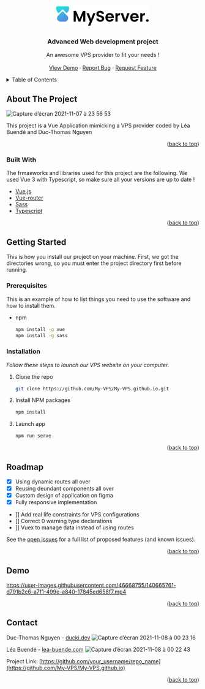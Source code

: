 <div id="top"></div>

<!-- PROJECT LOGO -->
<br />
<div align="center">
  
  <img src="myserver/src/assets/logo-text.png">
  <h3 align="center">Advanced Web development project</h3>
  <p align="center">
    An awesome VPS provider to fit your needs !
    <br />
    <br />
     <a href="#demo">View Demo</a>
    ·
    <a href="https://github.com/My-VPS/My-VPS.github.io/issues">Report Bug</a>
    ·
    <a href="https://github.com/My-VPS/My-VPS.github.io/issues">Request Feature</a>
  </p>
</div>



<!-- TABLE OF CONTENTS -->
<details>
  <summary>Table of Contents</summary>
  <ol>
    <li>
      <a href="#about-the-project">About The Project</a>
      <ul>
        <li><a href="#built-with">Built With</a></li>
      </ul>
      
    </li>
    <li>
      <a href="#getting-started">Getting Started</a>
      <ul>
        <li><a href="#installation">Installation</a></li>
      </ul>
    </li>
    <li><a href="#roadmap">Roadmap</a></li>
     <li><a href="#demo">Demo</a></li>
    <li><a href="#contributing">Contributing</a></li>
    <li><a href="#contact">Contact</a></li>
  </ol>
</details>



<!-- ABOUT THE PROJECT -->
## About The Project
<img width="939" alt="Capture d’écran 2021-11-07 à 23 56 53" src="https://user-images.githubusercontent.com/46668755/140665001-dca5f3da-d6ad-40fc-a301-62718579e42f.png">


This project is a Vue Application mimicking a VPS provider coded by Léa Buendé and Duc-Thomas Nguyen

<p align="right">(<a href="#top">back to top</a>)</p>



### Built With

The frmaeworks and libraries used for this project are the following. 
We used Vue 3 with Typescript, so make sure all your versions are up to date !

* [Vue.js](https://vuejs.org/)
* [Vue-router](https://router.vuejs.org/)
* [Sass](https://sass-lang.com/)
* [Typescript](https://www.typescriptlang.org/)

<p align="right">(<a href="#top">back to top</a>)</p>



<!-- GETTING STARTED -->
## Getting Started

This is how you install our project on your machine.
First, we got the directories wrong, so you must enter the project directory first before running.

### Prerequisites

This is an example of how to list things you need to use the software and how to install them.
* npm
  ```sh
  npm install -g vue
  npm install -g sass

  ```

### Installation

_Follow these steps to launch our VPS website on your computer._

1. Clone the repo
   ```sh
   git clone https://github.com/My-VPS/My-VPS.github.io.git
   ```
2. Install NPM packages
   ```sh
   npm install
   ```
3. Launch app
   ```sh
   npm run serve
   ```

<p align="right">(<a href="#top">back to top</a>)</p>





<!-- ROADMAP -->
## Roadmap

- [x] Using dynamic routes all over
- [x] Reusing deundant components all over
- [x] Custom design of application on figma
- [x] Fully responsive implementation
- [] Add real life constraints for VPS configurations
- [] Correct 0 warning type declarations
- [] Vuex to manage data instead of using routes
 

See the [open issues](https://github.com/othneildrew/Best-README-Template/issues) for a full list of proposed features (and known issues).

<p align="right">(<a href="#top">back to top</a>)</p>


<!-- DEMO -->
## Demo
<div id="demo"></div>


https://user-images.githubusercontent.com/46668755/140665761-d791b2c6-a7f1-499e-a840-17845ed658f7.mp4




<p align="right">(<a href="#top">back to top</a>)</p>



<!-- CONTACT -->
## Contact

Duc-Thomas Nguyen - [ducki.dev](https://ducki.dev/)
<img height="100" alt="Capture d’écran 2021-11-08 à 00 23 16" src="https://user-images.githubusercontent.com/46668755/140665747-0d10a619-4070-4fbe-884c-85afd9ee99c7.png">

Léa Buendé - [lea-buende.com](https://lea-buende.com/#/)
<img height="100" alt="Capture d’écran 2021-11-08 à 00 22 43" src="https://user-images.githubusercontent.com/46668755/140665733-195253a8-9455-4c29-8ff0-ada7cb63f830.png">

Project Link: [https://github.com/your_username/repo_name](https://github.com/My-VPS/My-VPS.github.io)

<p align="right">(<a href="#top">back to top</a>)</p>



